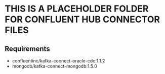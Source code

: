 # THIS IS A PLACEHOLDER FOLDER FOR CONFLUENT HUB CONNECTOR FILES

## Requirements
* confluentinc/kafka-coonect-oracle-cdc:1.1.2
* mongodb/kafka-connect-mongodb:1.5.0
